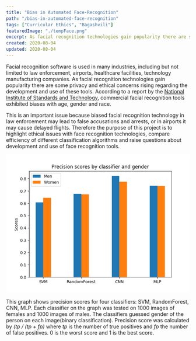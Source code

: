 ```yaml
---
title: "Bias in Automated Face-Recognition"
path: "/bias-in-automated-face-recognition"
tags: ["Curricular Ethics", "Bagashvili"]
featuredImage: "./tempFace.png"
excerpt: As facial recognition technologies gain popularity there are some privacy and ethical concerns rising regarding the development and use of these tools.
created: 2020-08-04
updated: 2020-08-04
---
```

Facial recognition software is used in many industries, including but not limited to law enforcement, airports, healthcare facilities, technology manufacturing companies. As facial recognition technologies gain popularity there are some privacy and ethical concerns rising regarding the development and use of these tools. According to a report by the [National Institute of Standards and Technology](https://www.nist.gov/news-events/news/2019/12/nist-study-evaluates-effects-race-age-sex-face-recognition-software), commercial facial recognition tools exhibited biases with age, gender and race.

This is an important issue because biased facial recognition technology in law enforcement may lead to false accusations and arrests, or in airports it may cause delayed flights. Therefore the purpose of this project is to highlight ethical issues with face recognition technologies, compare efficiency of different classification algorithms and raise questions about development and use of face recognition tools.

![Bar Graph of Classification Scores](./plot.png)

This graph shows precision scores for four classifiers: SVM, RandomForest, CNN, MLP. Each classifier on the graph was tested on 1000 images of females and 1000 images of males. The classifiers guessed gender of the person on each image(binary classification). Precision score was calculated by *(tp / (tp + fp)* where *tp* is the number of true positives and *fp* the number of false positives. 0 is the worst score and 1 is the best score.
